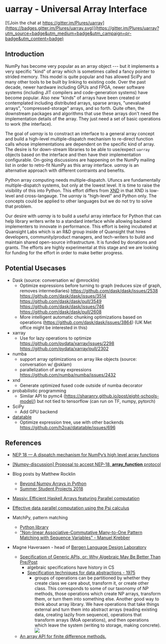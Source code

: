 # uarray - Universal Array Interface

[![Join the chat at https://gitter.im/Plures/uarray](https://badges.gitter.im/Plures/uarray.svg)](https://gitter.im/Plures/uarray?utm_source=badge&utm_medium=badge&utm_campaign=pr-badge&utm_content=badge)

## Introduction

NumPy has become very popular as an array object --- but it implements
a very specific "kind" of array which is sometimes called a fancy
pointer to strided memory. This model is quite popular and has allowed
SciPy and many other tools to be built by linking to existing code.
Over the past decade, newer hardware including GPUs and FPGA, newer
software systems (including JIT compilers and code-generation systems)
have become popular.  Also new "kinds" of arrays have been created or
contemplated including distributed arrays, sparse arrays, "unevaluated
arrays", "compressed-storage" arrays, and so forth.  Quite often, the
downstream packages and algorithms that use these arrays don't need
the implementation details of the array.  They just need a set of basic
operations to work (the interface).

The goal of *uarray* is to constract an interface to a general array
concept and build a high-level multiple-dispatch mechanism to
re-direct function calls whose implementations are dependent on the
specific kind of array.  The desire is for down-stream libraries to be
able to use/expect `uarray` objects based on the interface and then have
their implementation configurable.  On-going discussions are happening
on the NumPy mailing list in order to retro-fit NumPy as this array
interface.  *uarray* is an alternative approach with different
contraints and benefits.


Python array computing needs multiple-dispatch.  Ufuncs are
fundamentally multiple-dispatch systems, but only at the lowest level.
It is time to raise the visibility of this into Python.  This effort
differs from [XND](https://xnd.io/) in that XND is low-level and
cross-langauge.  The *uarray* is "high-level" and Python only.  The
concepts could be applied to other languages but we do not try to
solve that problem.

Our desire with *uarray* is to build a useful array interface for Python
that can help library writers write to a standard interface while
allowing backend implementers to innovate in performance.  This effort
is being incubated at Quansight Labs which is an R&D group inside of
Quansight that hires developers, community/product managers, and
tech-writers to build and maintain shared open-source infrastructure.
It is funded by donations and grants.  The efforts are highly
experimental at this stage and we are looking for funding for the
effort in order to make better progress.


## Potential Usecases

* Dask (source: conversation w/ @mrocklin)
  * Optimize expressions before turning to graph (reduces size of graph, removes intermediaries) https://github.com/dask/dask/issues/2538 https://github.com/dask/dask/issues/3514 https://github.com/dask/dask/pull/3549 https://github.com/dask/dask/issues/746 https://github.com/dask/dask/pull/2608
  * More intelligent automatic chunking optimizations based on operations (https://github.com/dask/dask/issues/3864) (UK Met office might be interested in this) 
* xarray
  * Use for lazy operations to optimize https://github.com/pydata/xarray/issues/2298 https://github.com/pydata/xarray/pull/2302
* numba
  * support array optimizations on array like objects (source: conversation w/ @sklam) 
  * parallelization of array expressions https://github.com/numba/numba/issues/2432
* xnd
  * Generate optimized fused code outside of numba decorator
* probabilistic programming
  * Similar API to pymc4 (https://sharanry.github.io/post/eight-schools-model/) but not tied to tensorflow (can run on TF, numpy, pytorch)
* SciPy
  * Add GPU backend
* [datatable](https://github.com/h2oai/datatable)
  * Optimize expression tree, use with other backends https://github.com/h2oai/datatable/issues/696

## References

- [NEP 18 — A dispatch mechanism for NumPy’s high level array functions](http://www.numpy.org/neps/nep-0018-array-function-protocol.html)

- [[Numpy-discussion] Proposal to accept NEP-18, __array_function__ protocol](https://mail.python.org/pipermail/numpy-discussion/2018-August/078578.html)

- Blog posts by Matthew Rocklin
  - [Beyond Numpy Arrays in Python](http://matthewrocklin.com/blog/work/2018/05/27/beyond-numpy)
  - [Summer Student Projects 2018](http://matthewrocklin.com/blog/work/2018/03/20/summer-projects)

- [Massiv: Efficient Haskell Arrays featuring Parallel computation](https://github.com/lehins/massiv)

- [Effective data parallel computation using the Psi calculus](https://paperpile.com/app/p/ad22b033-10cc-0f45-8c1d-05014496baee) 

- MatchPy, pattern matching
  - [Python library](https://github.com/HPAC/matchpy)
  - ["Non-linear Associative-Commutative Many-to-One Pattern Matching with Sequence Variables" - Manuel Krebber](https://arxiv.org/abs/1705.00907)
  
 - Magne Haveraaen - head of [Bergen Language Design Laboratory](https://bldl.ii.uib.no/)
   - [Specification of Generic APIs, or: Why Algebraic May Be Better Than Pre/Post](https://www.ii.uib.no/~anya/papers/bagge-haveraaen-hilt14-apispec.pdf)
     - algebraic specifications have history in CS
     - [Specification techniques for data abstractions - 1975](http://csg.csail.mit.edu/CSGArchives/memos/Memo-117.pdf)
       - groups of operations can be partitioned by whether they create class we care about, transform it, or create other class. This corresponds to some of our taxonomy of NP methods, those operations which create NP arrays, transform them, or turn them into something else. Another good way to think about array library. We have operations that take things external and turn them into abstract arrays (reading existing data, creating lazily from sequence),  operations that transform arrays (MoA operations), and then operations which leave the system (writing to storage, making concrete). ![](https://user-images.githubusercontent.com/1186124/44615089-f3e1e680-a7fe-11e8-9075-d8990ff44691.png)
   - [An array API for finite difference methods.](https://paperpile.com/app/p/fc16d058-1ac9-0296-af0d-87e75234458d)
   
